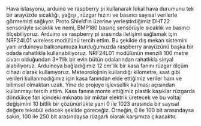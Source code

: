 Hava istasyonu, arduino ve raspberry  pi kullanarak lokal hava durumunu tek bir arayüzde sıcaklığı, yağışı , rüzgar hızını ve basıncı sayısal verilerle görmemizi sağlıyor. Proto Shield’ın üzerine yerleştirdiğimiz DHT22 sensörüyle sıcaklık ve nemi, BMP180 basınç sensörüyle sıcaklık ve basıncı ölçebiliyoruz. Arduino ve raspberry pi arasında iletişimi sağlamak için NRF24L01 wireless modülünü tercih ettim. Bu şekilde dış mekan sistemini yani arduinoyu balkonumuza kurduğumuzda raspberry arayüzünü başka bir odada rahatlıkla kullanabiliyoruz. NRF24L01 modülünün menzili 100 metre civarı olduğundan 3+1’lik bir evin bütün odalarından rahatlıkla sinyal alabiliyoruz.  Arduinoya bağladığımız 12 cm’lik bir kasa fanını rüzgar ölçüm cihazı olarak kullanıyoruz. Meteorolojinin kullandığı kilometre, saat gibi verileri kullanmadığımız için kasa fanından  elde ettiğimiz veriler ham ve bilimsel olmaktan uzak. Yine de projeye işlevsellik katması açısından kullanmayı tercih ettim. Kasa fanına monte ettiğimiz plastik kaşıklar rüzgarda döndükçe fan içindeki mıknatıs bir miktar elektrik üretecek ve bu voltaj değişimini 10 bitlik bir çözünürlükte yani 0 ile  1023 arasında bir sayısal değere tekabül edecek şekilde  göreceğiz. Örneğin, 0 ile 100 bit arasındaysa sakin, 100 ile 250 bit arasındaysa rüzgarlı olarak  karşımıza çıkacaktır. 
